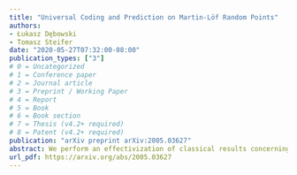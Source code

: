 ```yaml
---
title: "Universal Coding and Prediction on Martin-Löf Random Points"
authors:
- Łukasz Dębowski
- Tomasz Steifer
date: "2020-05-27T07:32:00-08:00"
publication_types: ["3"]
# 0 = Uncategorized
# 1 = Conference paper
# 2 = Journal article
# 3 = Preprint / Working Paper
# 4 = Report
# 5 = Book
# 6 = Book section
# 7 = Thesis (v4.2+ required)
# 8 = Patent (v4.2+ required)
publication: "arXiv preprint arXiv:2005.03627"
abstract: We perform an effectivization of classical results concerning universal coding and prediction for stationary ergodic processes over an arbitrary finite alphabet. That is, we lift the well-known almost sure statements to statements about Martin-Löf random sequences. Most of this work is quite mechanical but, by the way, we complete a result of Ryabko from 2008 by showing that each universal probability measure in the sense of universal coding induces a universal predictor in the prequential sense. Surprisingly, the effectivization of this implication holds true provided the universal measure does not ascribe too low conditional probabilities to individual symbols. As an example, we show that the Prediction by Partial Matching (PPM) measure satisfies this requirement. In the almost sure setting, the requirement is superfluous. 
url_pdf: https://arxiv.org/abs/2005.03627
---
```

